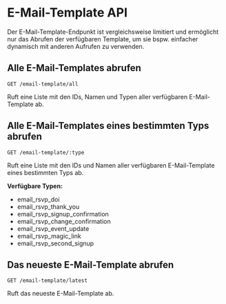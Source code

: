 
# E-Mail-Template API

Der E-Mail-Template-Endpunkt ist vergleichsweise limitiert und ermöglicht nur das Abrufen der verfügbaren Template, um sie bspw. einfacher dynamisch mit anderen Aufrufen zu verwenden.

## Alle E-Mail-Templates abrufen

```
GET /email-template/all
```

Ruft eine Liste mit den IDs, Namen und Typen aller verfügbaren E-Mail-Template ab.

## Alle E-Mail-Templates eines bestimmten Typs abrufen

```
GET /email-template/:type
```

Ruft eine Liste mit den IDs und Namen aller verfügbaren E-Mail-Template eines bestimmten Typs ab.

**Verfügbare Typen:**
- email_rsvp_doi
- email_rsvp_thank_you
- email_rsvp_signup_confirmation
- email_rsvp_change_confirmation
- email_rsvp_event_update
- email_rsvp_magic_link
- email_rsvp_second_signup

## Das neueste E-Mail-Template abrufen

```
GET /email-template/latest
```

Ruft das neueste E-Mail-Template ab.

